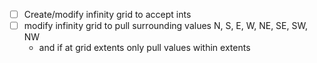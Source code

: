 - [ ] Create/modify infinity grid to accept ints
- [ ] modify infinity grid to pull surrounding values N, S, E, W, NE, SE, SW, NW
    - and if at grid extents only pull values within extents